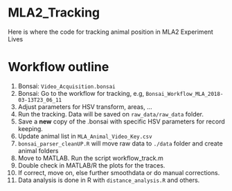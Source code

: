 # MLA2_Tracking
Here is where the code for tracking animal position in MLA2 Experiment Lives


# Workflow outline

1. Bonsai: `Video_Acquisition.bonsai`
1. Bonsai: Go to the workflow for tracking, e.g, `Bonsai_Workflow_MLA_2018-03-13T23_06_11`
1. Adjust parameters for HSV transform, areas, ...
1. Run the tracking. Data will be saved on `raw_data/raw_data` folder. 
1. Save a **new** copy of the .bonsai with specific HSV parameters for record keeping.
1. Update animal list in `MLA_Animal_Video_Key.csv`
1. `bonsai_parser_cleanUP.R` will move raw data to `./data` folder and create animal folders
1. Move to MATLAB. Run the script workflow_track.m
1. Double check in MATLAB/R the plots for the traces.
1. If correct, move on, else further smoothdata or do manual corrections.
1. Data analysis is done in R with `distance_analysis.R` and others.